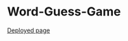 # Word-Guess-Game

<a href="https://rehlingera.github.io/Word-Guess-Game" target="_blank">Deployed page</a>
<br />
<br />

